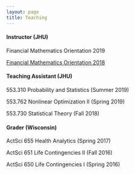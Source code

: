 ```yaml
---
layout: page
title: Teaching
---
```

<h4>Instructor (JHU)</h4>

Financial Mathematics Orientation 2019

[Financial Mathematics Orientation 2018](fm2018.html)


<h4>Teaching Assistant (JHU)</h4>

553.310 Probability and Statistics (Summer 2019)

553.762 Nonlinear Optimization II (Spring 2019)

553.730 Statistical Theory (Fall 2018)


<h4>Grader (Wisconsin)</h4>

ActSci 655 Health Analytics (Spring 2017)

ActSci 651 Life Contingencies II (Fall 2016)

ActSci 650 Life Contingencies I (Spring 2016)

